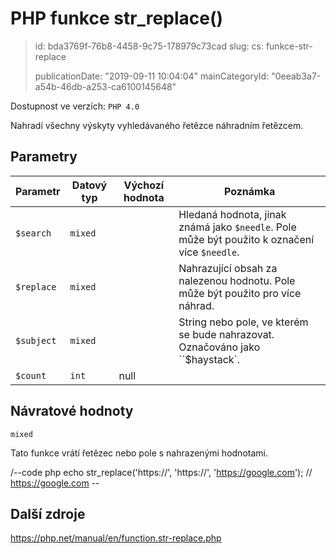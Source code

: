 PHP funkce str_replace()
========================

> id: bda3769f-76b8-4458-9c75-178979c73cad
> slug:
> 	cs: funkce-str-replace
> 
> publicationDate: "2019-09-11 10:04:04"
> mainCategoryId: "0eeab3a7-a54b-46db-a253-ca6100145648"

Dostupnost ve verzích: `PHP 4.0`

Nahradí všechny výskyty vyhledávaného řetězce náhradním řetězcem.

Parametry
--------------

| Parametr | Datový typ | Výchozí hodnota | Poznámka |
|-----|-----|-----|-----|
| `$search` | `mixed` |  | Hledaná hodnota, jinak známá jako `$needle`. Pole může být použito k označení více `$needle`. |
| `$replace` | `mixed` |  | Nahrazující obsah za nalezenou hodnotu. Pole může být použito pro více náhrad. |
| `$subject` | `mixed` |  | String nebo pole, ve kterém se bude nahrazovat. Označováno jako ``$haystack`. |
| `$count` | `int` | null |  |


Návratové hodnoty
----------------

`mixed`

Tato funkce vrátí řetězec nebo pole s nahrazenými hodnotami.

/--code php
echo str_replace('https://', 'https://', 'https://google.com'); // https://google.com
\--

Další zdroje
------------

https://php.net/manual/en/function.str-replace.php
